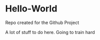 # Hello-World
Repo created for the Github Project 

A lot of stuff to do here. Going to train hard 
